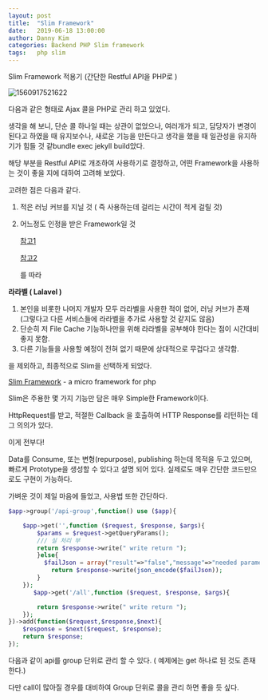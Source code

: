 ```yaml
---
layout: post
title:  "Slim Framework"
date:   2019-06-18 13:00:00
author: Danny Kim
categories: Backend PHP Slim framework
tags:	php slim
---
```

Slim Framework 적용기 (간단한 Restful API을 PHP로 )

![1560917521622](C:\Users\trumpia\AppData\Roaming\Typora\typora-user-images\1560917521622.png)

다음과 같은 형태로 Ajax 콜을 PHP로 관리 하고 있었다.

 생각을 해 보니, 단순 콜 하나일 때는 상관이 없었으나, 여러개가 되고, 담당자가 변경이 된다고 하였을 때 유지보수나, 새로운 기능을 만든다고 생각을 했을 때 일관성을 유지하기가 힘들 것 같bundle exec jekyll build았다.

해당 부분을 Restful API로 개조하여 사용하기로 결정하고, 어떤 Framework을 사용하는 것이 좋을 지에 대하여 고려해 보았다.



고려한 점은 다음과 같다.

1. 적은 러닝 커브를 지닐 것 ( 즉 사용하는데 걸리는 시간이 적게 걸릴 것)

2. 어느정도 인정을 받은 Framework일 것

   [참고1](https://nordicapis.com/5-lightweight-php-frameworks-build-rest-apis/)

   [참고2](<https://www.slant.co/topics/6956/~php-frameworks-for-building-a-restful-api>)

   를 따라 

**라라벨 ( Lalavel )** 

1. 본인을 비롯한 나머지 개발자 모두 라라벨을 사용한 적이 없어, 러닝 커브가 존재
   (그렇다고 다른 서비스들에 라라벨을 추가로 사용할 것 같지도 않음)
2. 단순히 저 File Cache 기능하나만을 위해 라라벨을 공부해야 한다는 점이 시간대비 좋지 못함.
3. 다른 기능들을 사용할 예정이 전혀 없기 때문에 상대적으로 무겁다고 생각함.

을 제외하고, 최종적으로 Slim을 선택하게 되었다.

[Slim Framework](slimframework.com) - a micro framework for php

Slim은 주용한 몇 가지 기능만 담은 매우 Simple한 Framework이다.

HttpRequest를 받고, 적절한 Callback 을 호출하여 HTTP Response를 리턴하는 데 그 의의가 있다.

이게 전부다!

Data를 Consume, 또는 변형(repurpose), publishing 하는데 목적을 두고 있으며, 빠르게 Prototype을 생성할 수 있다고 설명 되어 있다. 실제로도 매우 간단한 코드만으로도 구현이 가능하다.

가벼운 것이  제일 마음에 들었고, 사용법 또한 간단하다. 



```php
$app->group('/api-group',function() use ($app){

    $app->get('',function ($request, $response, $args){
        $params = $request->getQueryParams();
        /// 실 처리 부
        return $response->write(" write return ");
        }else{
          $failJson = array("result"=>"false","message"=>"needed parameter -> domain");
            return $response->write(json_encode($failJson));
        }
    });
       $app->get('/all',function ($request, $response, $args){

        return $response->write(" write return ");
    });
})->add(function($request,$response,$next){
    $response = $next($request, $response);
    return $response;
});
```



다음과 같이 api를 group 단위로 관리 할 수 있다. (  예제에는 get 하나로 된 것도 존재한다.)

다만 call이 많아질 경우를 대비하여 Group 단위로 콜을 관리 하면 좋을 듯 싶다.